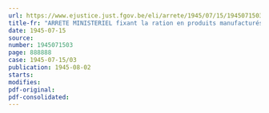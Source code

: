 ```yaml
---
url: https://www.ejustice.just.fgov.be/eli/arrete/1945/07/15/1945071503/justel
title-fr: "ARRETE MINISTERIEL fixant la ration en produits manufacturés du tabac rationnés pour les mois de septembre et octobre 1945"
date: 1945-07-15
source:
number: 1945071503
page: 888888
case: 1945-07-15/03
publication: 1945-08-02
starts:
modifies:
pdf-original:
pdf-consolidated:
---
```


